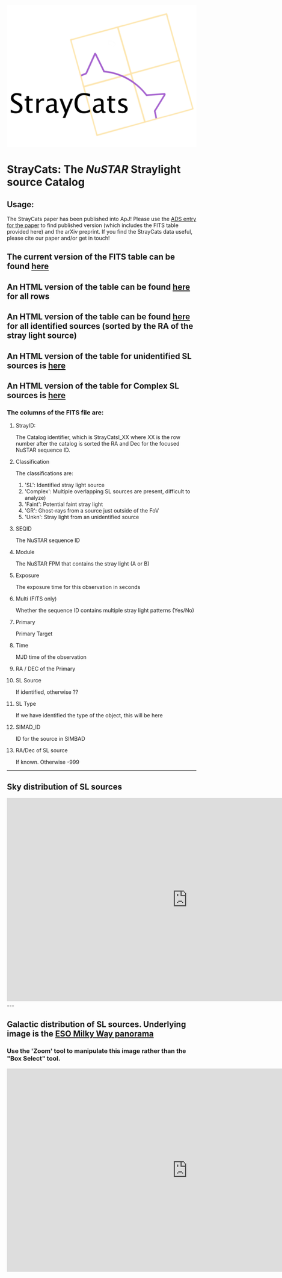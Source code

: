 ![Logo](straycats_logo4by3_title.png)

# StrayCats: The *NuSTAR* Straylight source Catalog

## Usage:

The StrayCats paper has been published into ApJ! Please use the [ADS entry for the paper](https://ui.adsabs.harvard.edu/abs/2021ApJ...909...30G/abstract) to find published version (which includes the FITS table provided here) and the arXiv preprint. If you find the StrayCats data useful, please cite our paper and/or get in touch!

## The current version of the FITS table can be found [here](tables/straycats.fits)

## An HTML version of the table can be found [here](tables/straycats_table) for all rows

## An HTML version of the table can be found [here](tables/straycats_sorted_table) for all identified sources (sorted by the RA of the stray light source)

## An HTML version of the table for unidentified SL sources is [here](tables/straycats_table_unknowns)

## An HTML version of the table for Complex SL sources is [here](tables/straycats_table_complex)


### The columns of the FITS file are:

1. StrayID:

    The Catalog identifier, which is StrayCatsI_XX where XX is the row number after the catalog is sorted the RA and Dec for the focused NuSTAR sequence ID.

2. Classification

   The classifications are:
   1. 'SL': Identified stray light source
   2. 'Complex': Multiple overlapping SL sources are present, difficult to analyze)
   3. 'Faint': Potential faint stray light
   4. 'GR': Ghost-rays from a source just outside of the FoV
   5. 'Unkn': Stray light from an unidentified source

3. SEQID

    The NuSTAR sequence ID
    
4. Module

    The NuSTAR FPM that contains the stray light (A or B)
    
5. Exposure

    The exposure time for this observation in seconds
    
6. Multi (FITS only)

    Whether the sequence ID contains multiple stray light patterns (Yes/No) 

7. Primary

    Primary Target

8. Time

    MJD time of the observation
    
9. RA / DEC of the Primary

10. SL Source

    If identified, otherwise ??
    
11. SL Type

    If we have identified the type of the object, this will be here
    
12. SIMAD_ID

    ID for the source in SIMBAD
    
13. RA/Dec of SL source

    If known. Otherwise -999
    
    
--- 

## Sky distribution of SL sources

<iframe id="igraph" scrolling="no" style="border:none;" seamless="seamless" src="https://NuSTARStrayCats.github.io/straycats/plotly_figs/straycat_radec.html" height="540" width="960"></iframe>
--- 

## Galactic distribution of SL sources. Underlying image is the [ESO Milky Way panorama](https://www.eso.org/public/images/eso0932a/)
### Use the 'Zoom' tool to manipulate this image rather than the "Box Select" tool.
<iframe id="igraph" scrolling="no" style="border:none;" seamless="seamless" src="https://NuSTARStrayCats.github.io/straycats/plotly_figs/galaxy_overlay.html" height="540"  width="960"></iframe>

